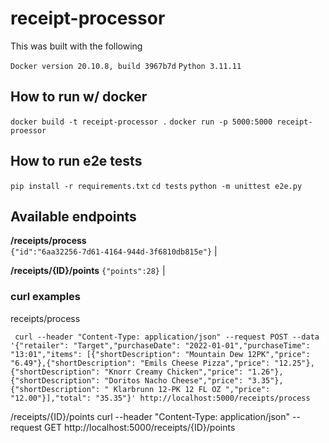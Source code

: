 # receipt-processor

This was built with the following

`Docker version 20.10.8, build 3967b7d`
`Python 3.11.11`

## How to run w/ docker

`docker build -t receipt-processor .`
`docker run -p 5000:5000 receipt-proessor`

## How to run e2e tests

`pip install -r requirements.txt`
`cd tests`
`python -m unittest e2e.py`

## Available endpoints

**/receipts/process**  
 `{"id":"6aa32256-7d61-4164-944d-3f6810db815e"}` |

**/receipts/{ID}/points**
`{"points":28}` |

### curl examples

receipts/process

     curl --header "Content-Type: application/json" --request POST --data '{"retailer": "Target","purchaseDate": "2022-01-01","purchaseTime": "13:01","items": [{"shortDescription": "Mountain Dew 12PK","price": "6.49"},{"shortDescription": "Emils Cheese Pizza","price": "12.25"},{"shortDescription": "Knorr Creamy Chicken","price": "1.26"},{"shortDescription": "Doritos Nacho Cheese","price": "3.35"},{"shortDescription": " Klarbrunn 12-PK 12 FL OZ ","price": "12.00"}],"total": "35.35"}' http://localhost:5000/receipts/process

/receipts/{ID}/points
curl --header "Content-Type: application/json" --request GET http://localhost:5000/receipts/{ID}/points
